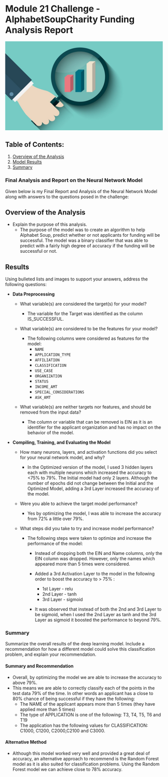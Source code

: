 # Module 21 Challenge - AlphabetSoupCharity Funding Analysis Report

![Image](./Images/FundingAnalysis.jpg)

## Table of Contents:
1. [Overview of the Analysis](#overview-of-the-analysis)
2. [Model Results](#results)
3. [Summary](#summary)

### Final Analysis and Report on the Neural Network Model

Given below is my Final Report and Analysis of the Neural Network Model along with answers to the questions posed in the challenge:

## Overview of the Analysis

- Explain the purpose of this analysis.
  - The purpose of the model was to create an algorithm to help Alphabet Soup, predict whether or not applicants for funding will be successful. The model was a binary classifier that was able to predict with a fairly high degree of accuracy if the funding will be successful or not.


 ## Results

 Using bulleted lists and images to support your answers, address the following questions: 

  - **Data Preprocessing**
    - What variable(s) are considered the target(s) for your model?
      - The variable for the Target was identified as the column IS_SUCCESSFUL.

    - What variable(s) are considered to be the features for your model?
      - The following columns were considered as features for the model:
        - ``NAME``
        - ``APPLICATION_TYPE``
        - ``AFFILIATION``
        - ``CLASSIFICATION``
        - ``USE_CASE``
        - ``ORGANIZATION``
        - ``STATUS``
        - ``INCOME_AMT``
        - ``SPECIAL_CONSIDERATIONS``
        - ``ASK_AMT``
    - What variable(s) are neither targets nor features, and should be removed from the input data?
      - The column or variable that can be removed is EIN as it is an identifier for the applicant organization and has no impact on the behavior of the model.

- **Compiling, Training, and Evaluating the Model**

  - How many neurons, layers, and activation functions did you select for your neural network model, and why?
    - In the Optimized version of the model, I used 3 hidden layers each with multiple neurons which increased the accuracy to <75% to 79%. The Initial model had only 2 layers. Although the number of epochs did not change between the Initial and the Optimized Model, adding a 3rd Layer increased the accuracy of the model.
  
  - Were you able to achieve the target model performance?
    - Yes by optimizing the model, I was able to increase the accuracy from 72% a little over 79%.

  - What steps did you take to try and increase model performance? 
    - The following steps were taken to optimize and increase the performance of the model:
      - Instead of dropping both the EIN and Name columns, only the EIN column was dropped. However, only the names which appeared more than 5 times were considered.
      - Added a 3rd Activation Layer to the model in the following order to boost the accuracy to > 75% :

        - 1st Layer - relu
        - 2nd Layer - tanh
        - 3rd Layer - sigmoid
      - It was observed that instead of both the 2nd and 3rd Layer to be sigmoid, when I used the 2nd Layer as tanh and the 3rd Layer as sigmoid it boosted the performance to beyond 79%.

### Summary

Summarize the overall results of the deep learning model. Include a recommendation for how a different model could solve this classification problem, and explain your recommendation.

#### Summary and Recommendation

  - Overall, by optimizing the model we are able to increase the accuracy to above 79%.
  - This means we are able to correctly classify each of the points in the test data 79% of the time. In other words an applicant has a close to 80% chance of being successful if they have the following:
    - The NAME of the applicant appears more than 5 times (they have applied more than 5 times)
    -  The type of APPLICATION is one of the following: T3, T4, T5, T6 and T19
    - The application has the following values for CLASSIFICATION: C1000, C1200, C2000,C2100 and C3000.

#### Alternative Method

- Although this model worked very well and provided a great deal of accuracy, an alternative approach to recommend is the Random Forest model as it is also suited for classification problems. Using the Random Forest model we can achieve close to 78% accuracy.
